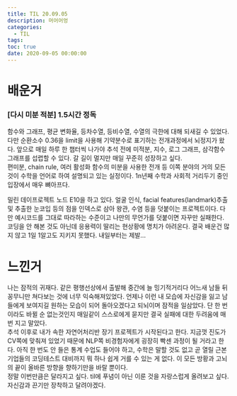 ```yaml
---
title: TIL 20.09.05
description: 머어어엉
categories:
  - TIL
tags:
toc: true
date: 2020-09-05 00:00:00
---
```


# 배운거

### [다시 미분 적분] 1.5시간 정독

함수와 그래프, 평균 변화율, 등차수열, 등비수열, 수열의 극한에 대해 되새길 수 있었다.  
다만 순환소수 0.36을 limit을 사용해 기약분수로 표기하는 전개과정에서 뇌정지가 왔다. 앞으로 매일 하루 한 챕터씩 나가야 추석 전에 미적분, 지수, 로그 그래프, 삼각함수 그래프를 섭렵할 수 있다. 갈 길이 멀지만 매일 꾸준히 성장하고 싶다.  
편미분, chain rule, 여러 활성화 함수의 미분을 사용한 전개 등 이쪽 분야의 거의 모든 것이 수학을 언어로 하여 설명되고 있는 실정이다. 1n년째 수학과 사회적 거리두기 중인 입장에서 매우 뼈아프다.

밀린 데이프로젝트 노드 E10을 하고 있다.
얼굴 인식, facial features(landmark)추출 및 추출한 눈코입 등의 점을 인덱스로 삼아 왕관, 수염 등을 덧붙이는 프로젝트이다. 다만 예시코드를 그대로 따라하는 수준이고 나만의 무언가를 덧붙이면 자꾸만 실패한다. 코딩을 안 해본 것도 아닌데 응용력이 딸리는 현상황에 명치가 아려온다. 결국 배운건 많지 않고 1일 1알고도 지키지 못했다. 내일부터는 제발...

# 느낀거

나는 잠적의 귀재다. 같은 평행선상에서 출발해 중간에 늘 밍기적거리다 어느새 남들 뒤꽁무니만 쳐다보는 것에 너무 익숙해져있었다. 언제나 이런 내 모습에 자신감을 잃고 남들에게 보여지길 원하는 모습이 되어 돌아오겠다고 되뇌이며 잠적을 일삼았다. 단 한 번이라도 바뀔 순 없는것인지 매일같이 스스로에게 묻지만 결국 실패에 대한 두려움에 매번 지고 말았다.  
추석 이후로 내가 속한 자연어처리반 장기 프로젝트가 시작된다고 한다. 지금껏 진도가 CV쪽에 맞춰져 있었기 때문에 NLP쪽 비경험자에게 굉장히 빡센 과정이 될 거라고 한다. 아직 한 번도 안 들은 통계 수업도 들어야 하고, 수학은 말할 것도 없고 곧 열릴 근본기업들의 코딩테스트 대비까지 뭐 하나 쉽게 거를 수 있는 게 없다. 이 모든 방황과 고뇌의 끝이 올바른 방향을 향하기만을 바랄 뿐이다.  
정말 이번만큼은 달라지고 싶다. til에 푸념이 아닌 이룬 것을 자랑스럽게 올려보고 싶다. 자신감과 끈기만 장착하고 달려야겠다.
